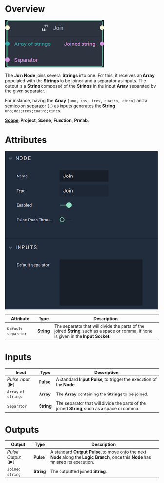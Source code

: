 # Overview

![The Join Node.](../../.gitbook/assets/joinnode20241.png)

<!-- The **Join Node** joins the elements of an **Array** populated with **Strings** into a generated **String**, separated by a separator given by the user. -->

The **Join Node** joins several **Strings** into one. For this, it receives an **Array** populated with the **Strings** to be joined and a separator as inputs. The output is a **String** composed of the **Strings** in the input **Array** separated by the given separator.

For instance, having the **Array** `[uno, dos, tres, cuatro, cinco]` and a semicolon separator (`;`) as inputs generates the **String** `uno;dos;tres;cuatro;cinco`. 

[**Scope**](../overview.md#scopes): **Project**, **Scene**, **Function**, **Prefab**.

# Attributes
![The Join Node Attributes.](../../.gitbook/assets/joinattributes.png)

|Attribute|Type|Description|
|---|---|---|
|`Default separator`|**String**|The separator that will divide the parts of the joined **String**, such as a space or comma, if none is given in the **Input** **Socket**.|

# Inputs

|Input|Type|Description|
|---|---|---|
|*Pulse Input* (►)|**Pulse**|A standard **Input Pulse**, to trigger the execution of the **Node**.|
|`Array of strings`|**Array**|The **Array** containing the **Strings** to be joined.|
|`Separator`|**String**|The separator that will divide the parts of the joined **String**, such as a space or comma.|

# Outputs

|Output|Type|Description|
|---|---|---|
|*Pulse Output* (►)|**Pulse**|A standard **Output Pulse**, to move onto the next **Node** along the **Logic Branch**, once this **Node** has finished its execution.|
|`Joined string`|**String**|The outputted joined **String**.|

